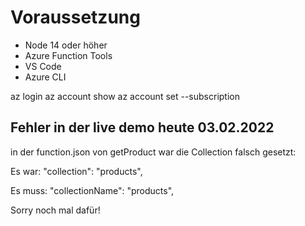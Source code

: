 # Voraussetzung

- Node 14 oder höher
- Azure Function Tools
- VS Code
- Azure CLI

az login
az account show
az account set --subscription


## Fehler in der live demo heute 03.02.2022

in der function.json von getProduct war die Collection falsch gesetzt:

Es war:
      "collection": "products",

Es muss:
      "collectionName": "products",

Sorry noch mal dafür!
